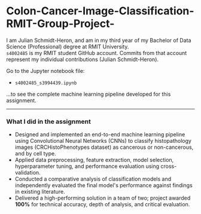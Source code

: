 # Colon-Cancer-Image-Classification-RMIT-Group-Project-

I am Julian Schmidt-Heron, and am in my third year of my Bachelor of Data Science (Professional) degree at RMIT University.  
`s4002485` is my RMIT student GitHub account. Commits from that account represent my individual contributions (Julian Schmidt-Heron).

Go to the Jupyter notebook file:

- `s4002485_s3994439.ipynb`  

...to see the complete machine learning pipeline developed for this assignment.

---

### What I did in the assignment

- Designed and implemented an end-to-end machine learning pipeline using Convolutional Neural Networks (CNNs) to classify histopathology images (CRCHistoPhenotypes dataset) as cancerous or non-cancerous, and by cell type.  
- Applied data preprocessing, feature extraction, model selection, hyperparameter tuning, and performance evaluation using cross-validation.  
- Conducted a comparative analysis of classification models and independently evaluated the final model's performance against findings in existing literature.  
- Delivered a high-performing solution in a team of two; project awarded **100%** for technical accuracy, depth of analysis, and critical evaluation.
